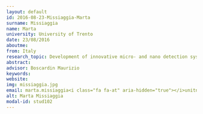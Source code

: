 ```yaml
---
layout: default 
id: 2016-08-23-Missiaggia-Marta
surname: Missiaggia
name: Marta
university: University of Trento
date: 23/08/2016
aboutme: 
from: Italy
research_topic: Development of innovative micro- and nano detection systems for dosimetry applications
abstract: 
advisor: Boscardin Maurizio
keywords: 
website: 
img: missiaggia.jpg
email: marta.missiaggia<i class="fa fa-at" aria-hidden="true"></i>unitn.it
alt: Marta Missiaggia
modal-id: stud102
---
```

